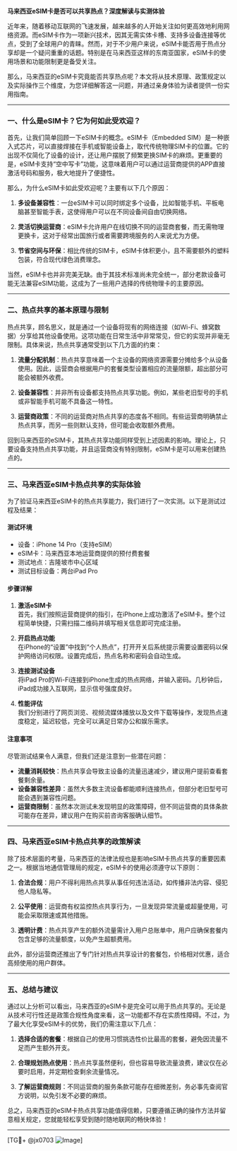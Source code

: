 **马来西亚eSIM卡是否可以共享热点？深度解读与实测体验**

近年来，随着移动互联网的飞速发展，越来越多的人开始关注如何更高效地利用网络资源。而eSIM卡作为一项新兴技术，因其无需实体卡槽、支持多设备连接等优点，受到了全球用户的青睐。然而，对于不少用户来说，eSIM卡能否用于热点分享却是一个疑问重重的话题。特别是在马来西亚这样的东南亚国家，eSIM卡的使用场景和功能限制更是备受关注。

那么，马来西亚的eSIM卡究竟能否共享热点呢？本文将从技术原理、政策规定以及实际操作三个维度，为您详细解答这一问题，并通过亲身体验为读者提供一份实用指南。

---

### **一、什么是eSIM卡？它为何如此受欢迎？**

首先，让我们简单回顾一下eSIM卡的概念。eSIM卡（Embedded SIM）是一种嵌入式芯片，可以直接焊接在手机或智能设备上，取代传统物理SIM卡的位置。它的出现不仅简化了设备的设计，还让用户摆脱了频繁更换SIM卡的麻烦。更重要的是，eSIM卡支持“空中写卡”功能，这意味着用户可以通过运营商提供的APP直接激活号码和服务，极大地提升了便捷性。

那么，为什么eSIM卡如此受欢迎呢？主要有以下几个原因：

1. **多设备兼容性**：一台eSIM卡可以同时绑定多个设备，比如智能手机、平板电脑甚至智能手表，这使得用户可以在不同设备间自由切换网络。
   
2. **灵活切换运营商**：eSIM卡允许用户在线切换不同的运营商套餐，而无需物理更换卡，这对于经常出国旅行或者需要跨境服务的人来说尤为方便。

3. **节省空间与环保**：相比传统的SIM卡，eSIM卡体积更小，且不需要额外的塑料包装，符合现代绿色消费理念。

当然，eSIM卡也并非完美无缺。由于其技术标准尚未完全统一，部分老款设备可能无法兼容eSIM功能，这成为了一些用户选择的传统物理卡的主要原因。

---

### **二、热点共享的基本原理与限制**

热点共享，顾名思义，就是通过一个设备将现有的网络连接（如Wi-Fi、蜂窝数据）分享给其他设备使用。这项功能在日常生活中非常常见，但它的实现并非毫无限制。具体来说，热点共享通常受到以下几方面的约束：

1. **流量分配机制**：热点共享意味着一个主设备的网络资源需要分摊给多个从设备使用。因此，运营商会根据用户的套餐类型设置相应的流量限额，超出部分可能会被额外收费。

2. **设备兼容性**：并非所有设备都支持热点共享功能。例如，某些老旧型号的手机或非智能手机可能不具备这一特性。

3. **运营商政策**：不同的运营商对热点共享的态度各不相同。有些运营商明确禁止热点共享，而另一些则默认支持，但可能会收取额外费用。

回到马来西亚的eSIM卡，其热点共享功能同样受到上述因素的影响。理论上，只要设备支持热点共享功能，并且运营商没有特别限制，eSIM卡是可以用来创建热点的。

---

### **三、马来西亚eSIM卡热点共享的实际体验**

为了验证马来西亚eSIM卡的热点共享能力，我们进行了一次实测。以下是测试过程及结果：

#### **测试环境**
- 设备：iPhone 14 Pro（支持eSIM）
- eSIM卡：马来西亚本地运营商提供的预付费套餐
- 测试地点：吉隆坡市中心区域
- 测试目标设备：两台iPad Pro

#### **步骤详解**
1. **激活eSIM卡**  
   首先，我们按照运营商提供的指引，在iPhone上成功激活了eSIM卡。整个过程简单快捷，只需扫描二维码并填写相关信息即可完成注册。

2. **开启热点功能**  
   在iPhone的“设置”中找到“个人热点”，打开开关后系统提示需要设置密码以保护网络访问权限。设置完成后，热点名称和密码会自动生成。

3. **连接测试设备**  
   将iPad Pro的Wi-Fi连接到iPhone生成的热点网络，并输入密码。几秒钟后，iPad成功接入互联网，显示信号强度良好。

4. **性能评估**  
   我们分别进行了网页浏览、视频流媒体播放以及文件下载等操作，发现热点速度稳定，延迟较低，完全可以满足日常办公和娱乐需求。

#### **注意事项**
尽管测试结果令人满意，但我们还是注意到一些潜在问题：
- **流量消耗较快**：热点共享会导致主设备的流量迅速减少，建议用户提前查看套餐剩余量。
- **设备兼容性差异**：虽然大多数主流设备都能顺利连接热点，但部分老旧型号可能会遇到兼容性问题。
- **运营商限制**：虽然本次测试未发现明显的政策障碍，但不同运营商的具体条款可能存在差异，建议用户在购买前咨询客服确认细节。

---

### **四、马来西亚eSIM卡热点共享的政策解读**

除了技术层面的考量，马来西亚的法律法规也是影响eSIM卡热点共享的重要因素之一。根据当地通信管理局的规定，eSIM卡的使用必须遵守以下原则：

1. **合法合规**：用户不得利用热点共享从事任何违法活动，如传播非法内容、侵犯他人隐私等。
   
2. **公平使用**：运营商有权监控热点共享行为，一旦发现异常流量或超量使用，可能会采取限速或其他措施。

3. **透明计费**：热点共享产生的额外流量需计入用户总账单中，用户应确保套餐内包含足够的流量额度，以免产生超额费用。

此外，部分运营商还推出了专门针对热点共享设计的套餐包，价格相对优惠，适合高频使用的用户群体。

---

### **五、总结与建议**

通过以上分析可以看出，马来西亚的eSIM卡是完全可以用于热点共享的。无论是从技术可行性还是政策合规性角度来看，这一功能都不存在实质性障碍。不过，为了最大化享受eSIM卡的优势，我们仍需注意以下几点：

1. **选择合适的套餐**：根据自己的使用习惯挑选性价比最高的套餐，避免因流量不足而产生额外开支。
   
2. **合理规划热点使用**：热点共享虽然便利，但也容易导致流量浪费，建议仅在必要时启用，并定期检查剩余流量情况。

3. **了解运营商规则**：不同运营商的服务条款可能存在细微差别，务必事先查阅官方说明，以免引发不必要的麻烦。

总之，马来西亚的eSIM卡热点共享功能值得信赖，只要遵循正确的操作方法并留意相关规定，您就能轻松享受到随时随地联网的畅快体验！

---

[TG💪+ @jx0703 ![Image](https://github.com/user-attachments/assets/dbca1d08-cadb-493c-b0ec-ad6f7a83f270)]